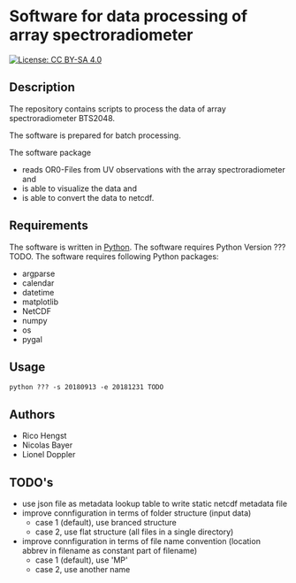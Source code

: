 # Software for data processing of array spectroradiometer 
[![License: CC BY-SA 4.0](https://licensebuttons.net/l/by-sa/4.0/80x15.png)](https://creativecommons.org/licenses/by-sa/4.0/)

## Description
The repository contains scripts to process the data of array spectroradiometer BTS2048.

The software is prepared for batch processing.

The software package 
* reads OR0-Files from UV observations with the array spectroradiometer and 
* is able to visualize the data and
* is able to convert the data to netcdf.

## Requirements
The software is written in [Python](https://www.python.org).
The software requires Python Version ??? TODO.
The software requires following Python packages:
* argparse
* calendar
* datetime
* matplotlib
* NetCDF
* numpy
* os
* pygal



## Usage
```
python ??? -s 20180913 -e 20181231 TODO
```
## Authors
* Rico Hengst
* Nicolas Bayer
* Lionel Doppler

## TODO's
* use json file as metadata lookup table to write static netcdf metadata file 
* improve connfiguration in terms of folder structure (input data)
  * case 1 (default), use branced structure
  * case 2, use flat structure (all files in a single directory)
* improve connfiguration in terms of file name convention (location abbrev in filename as constant part of filename)
  * case 1 (default), use 'MP'
  * case 2, use another name